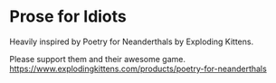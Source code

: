 # Prose for Idiots

Heavily inspired by Poetry for Neanderthals by Exploding Kittens.

Please support them and their awesome game.
https://www.explodingkittens.com/products/poetry-for-neanderthals

